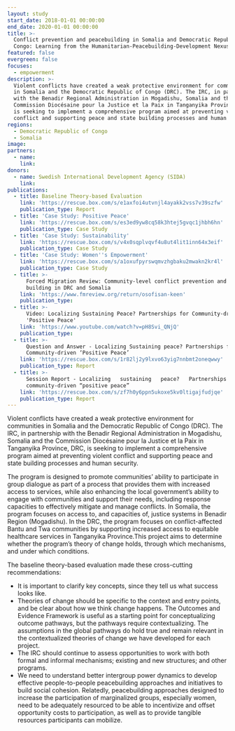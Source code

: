 ```yaml
---
layout: study
start_date: 2018-01-01 00:00:00
end_date: 2020-01-01 00:00:00
title: >-
  Conflict prevention and peacebuilding in Somalia and Democratic Republic of
  Congo: Learning from the Humanitarian-Peacebuilding-Development Nexus
featured: false
evergreen: false
focuses:
  - empowerment
description: >-
  Violent conflicts have created a weak protective environment for communities
  in Somalia and the Democratic Republic of Congo (DRC). The IRC, in partnership
  with the Benadir Regional Administration in Mogadishu, Somalia and the
  Commission Diocésaine pour la Justice et la Paix in Tanganyika Province, DRC,
  is seeking to implement a comprehensive program aimed at preventing violent
  conflict and supporting peace and state building processes and human security.
regions:
  - Democratic Republic of Congo
  - Somalia
image:
partners:
  - name:
    link:
donors:
  - name: Swedish International Development Agency (SIDA)
    link:
publications:
  - title: Baseline Theory-based Evaluation
    link: 'https://rescue.box.com/s/e1axfoi4utvnjl4ayakk2vss7v39szfw'
    publication_type: Report
  - title: 'Case Study: Positive Peace'
    link: 'https://rescue.box.com/s/es3ed9yw8cq58k3htej5gvqc1jhbh6hn'
    publication_type: Case Study
  - title: 'Case Study: Sustainability'
    link: 'https://rescue.box.com/s/v4x0sqplvqvf4u8ut4lit1inn64x3eif'
    publication_type: Case Study
  - title: 'Case Study: Women''s Empowerment'
    link: 'https://rescue.box.com/s/a1oxufpyrswqmvzhgbaku2mwakn2kr4l'
    publication_type: Case Study
  - title: >-
      Forced Migration Review: Community-level conflict prevention and peace
      building in DRC and Somalia
    link: 'https://www.fmreview.org/return/osofisan-keen'
    publication_type:
  - title: >-
      Video: Localizing Sustaining Peace? Partnerships for Community-driven
      'Positive Peace'
    link: 'https://www.youtube.com/watch?v=pH8Svi_QNjQ'
    publication_type:
  - title: >-
      Question and Answer - Localizing Sustaining peace? Partnerships for
      Community-driven ‘Positive Peace’
    link: 'https://rescue.box.com/s/1r82lj2y9lxvo63yig7nnbmt2oneqwwy'
    publication_type: Report
  - title: >-
      Session Report - Localizing   sustaining   peace?   Partnerships   for  
      community-driven “positive peace”
    link: 'https://rescue.box.com/s/zf7h0y6ppn5ukoxe5kv0ltigajfudjqe'
    publication_type: Report
---
```


Violent conflicts have created a weak protective environment for communities in Somalia and the Democratic Republic of Congo (DRC). The IRC, in partnership with the Benadir Regional Administration in Mogadishu, Somalia and the Commission Diocésaine pour la Justice et la Paix in Tanganyika Province, DRC, is seeking to implement a comprehensive program aimed at preventing violent conflict and supporting peace and state building processes and human security.

The program is designed to promote communities’ ability to participate in group dialogue as part of a process that provides them with increased access to services, while also enhancing the local government’s ability to engage with communities and support their needs, including response capacities to effectively mitigate and manage conflicts. In Somalia, the program focuses on access to, and capacities of, justice systems in Benadir Region (Mogadishu). In the DRC, the program focuses on conflict-affected Bantu and Twa communities by supporting increased access to equitable healthcare services in Tanganyika Province.This project aims to determine whether the program’s theory of change holds, through which mechanisms, and under which conditions.

The baseline theory-based evaluation made these cross-cutting recommendations:

* It is important to clarify key concepts, since they tell us what success looks like.
* Theories of change should be specific to the context and entry points, and be clear about how we think change happens. The Outcomes and Evidence Framework is useful as a starting point for conceptualizing outcome pathways, but the pathways require contextualizing. The assumptions in the global pathways do hold true and remain relevant in the contextualized theories of change we have developed for each project.
* The IRC should continue to assess opportunities to work with both formal and informal mechanisms; existing and new structures; and other programs.
* We need to understand better intergroup power dynamics to develop effective people-to-people peacebuilding approaches and initiatives to build social cohesion. Relatedly, peacebuilding approaches designed to increase the participation of marginalized groups, especially women, need to be adequately resourced to be able to incentivize and offset opportunity costs to participation, as well as to provide tangible resources participants can mobilize.

&nbsp;

